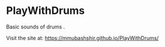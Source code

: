 # PlayWithDrums
Basic sounds of drums .

Visit the site at: https://mmubashshir.github.io/PlayWithDrums/
